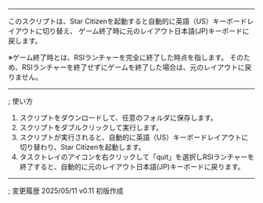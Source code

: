 -------------------------------------
このスクリプトは、Star Citizenを起動すると自動的に英語（US）キーボードレイアウトに切り替え、
ゲーム終了時に元のレイアウト日本語(JP)キーボードに戻します。

※ゲーム終了時とは、RSIランチャーを完全に終了した時点を指します。
   そのため、RSIランチャーを終了せずにゲームを終了した場合は、元のレイアウトに戻りません。

-------------------------------------
; 使い方
1. スクリプトをダウンロードして、任意のフォルダに保存します。
2. スクリプトをダブルクリックして実行します。
3. スクリプトが実行されると、自動的に英語（US）キーボードレイアウトに切り替わり、Star Citizenを起動します。
4. タスクトレイのアイコンを右クリックして「quit」を選択しRSIランチャーを終了すると、自動的に元のレイアウト日本語(JP)キーボードに戻ります。
-------------------------------------
; 変更履歴
2025/05/11  v0.11  初版作成
